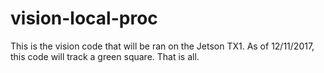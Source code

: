 # vision-local-proc
This is the vision code that will be ran on the Jetson TX1. 
As of 12/11/2017, this code will track a green square.  That is all.
